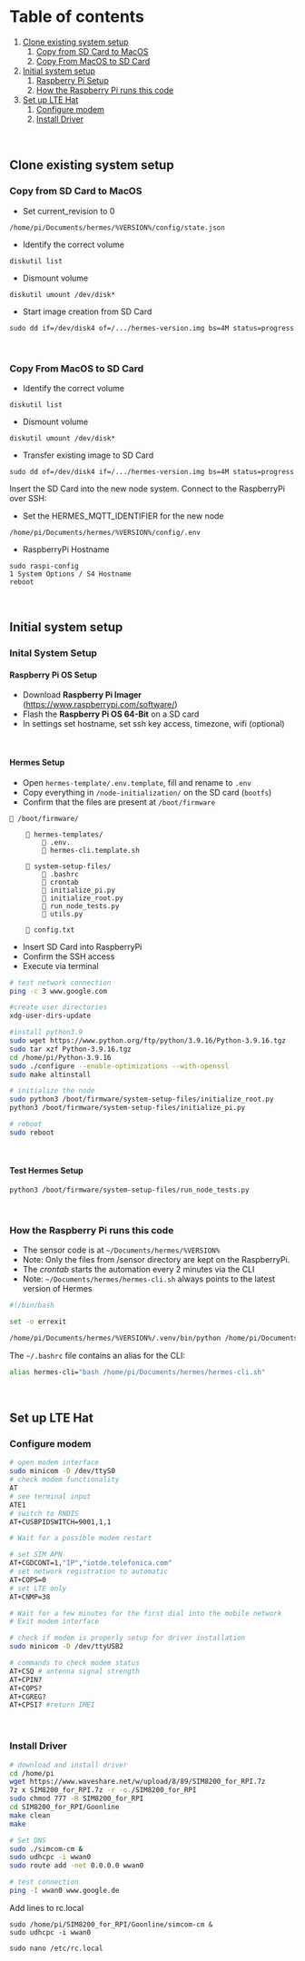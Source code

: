 # Table of contents
1. [Clone existing system setup](#paragraph1)
   1. [Copy from SD Card to MacOS](#subparagraph1)
   2. [Copy From MacOS to SD Card](#subparagraph2)
2. [Initial system setup](#paragraph2)
   1. [Raspberry Pi Setup](#subparagraph2)
   2. [How the Raspberry Pi runs this code](#subparagraph2)
3. [Set up LTE Hat](#paragraph3)
   1. [Configure modem](#subparagraph5)
   2. [Install Driver](#subparagraph6)

<br/>

## Clone existing system setup <a name="paragraph1"></a>


### Copy from SD Card to MacOS <a name="subparagraph1"></a>

- Set current_revision to 0
```
/home/pi/Documents/hermes/%VERSION%/config/state.json 
```

- Identify the correct volume
```
diskutil list
```

- Dismount volume
```
diskutil umount /dev/disk*
```

- Start image creation from SD Card
```
sudo dd if=/dev/disk4 of=/.../hermes-version.img bs=4M status=progress
```

<br/>

### Copy From MacOS to SD Card <a name="subparagraph2"></a>

- Identify the correct volume
```
diskutil list
```

- Dismount volume
```
diskutil umount /dev/disk*
```

- Transfer existing image to SD Card
```
sudo dd of=/dev/disk4 if=/.../hermes-version.img bs=4M status=progress
```

Insert the SD Card into the new node system. Connect to the RaspberryPi over SSH:

- Set the HERMES_MQTT_IDENTIFIER for the new node
```
/home/pi/Documents/hermes/%VERSION%/config/.env 
```

- RaspberryPi Hostname
  
```
sudo raspi-config
1 System Options / S4 Hostname
reboot
```

<br/>

## Initial system setup <a name="paragraph2"></a>


### Inital System Setup <a name="subparagraph3"></a>


#### Raspberry Pi OS Setup
- Download **Raspberry Pi Imager** (https://www.raspberrypi.com/software/) 
- Flash the **Raspberry Pi OS 64-Bit** on a SD card
- In settings set hostname, set ssh key access, timezone, wifi (optional)

<br/>

#### Hermes Setup

- Open `hermes-template/.env.template`, fill and rename to `.env` 
- Copy everything in `/node-initialization/` on the SD card (`bootfs`) 
- Confirm that the files are present at `/boot/firmware`
```
📁 /boot/firmware/

    📁 hermes-templates/
        📄 .env.
        📄 hermes-cli.template.sh

    📁 system-setup-files/
        📄 .bashrc
        📄 crontab
        📄 initialize_pi.py
        📄 initialize_root.py
        📄 run_node_tests.py
        📄 utils.py

    📄 config.txt
```
- Insert SD Card into RaspberryPi
- Confirm the SSH access
- Execute via terminal

```bash
# test network connection
ping -c 3 www.google.com

#create user directories
xdg-user-dirs-update

#install python3.9
sudo wget https://www.python.org/ftp/python/3.9.16/Python-3.9.16.tgz
sudo tar xzf Python-3.9.16.tgz
cd /home/pi/Python-3.9.16
sudo ./configure --enable-optimizations --with-openssl
sudo make altinstall

# initialize the node
sudo python3 /boot/firmware/system-setup-files/initialize_root.py
python3 /boot/firmware/system-setup-files/initialize_pi.py

# reboot
sudo reboot
```

<br/>

#### Test Hermes Setup

```
python3 /boot/firmware/system-setup-files/run_node_tests.py
```


<br/>

### How the Raspberry Pi runs this code <a name="subparagraph4"></a>

- The sensor code is at `~/Documents/hermes/%VERSION%` 
- Note: Only the files from /sensor directory are kept on the RaspberryPi.
- The _crontab_ starts the automation every 2 minutes via the CLI
- Note: `~/Documents/hermes/hermes-cli.sh` always points to the latest version of Hermes

```bash
#!/bin/bash

set -o errexit

/home/pi/Documents/hermes/%VERSION%/.venv/bin/python /home/pi/Documents/hermes/%VERSION%/cli/main.py $*
```

The `~/.bashrc` file contains an alias for the CLI:

```bash
alias hermes-cli="bash /home/pi/Documents/hermes/hermes-cli.sh"
```

<br/>

## Set up LTE Hat <a name="paragraph3"></a>

### Configure modem <a name="subparagraph5"></a>

```bash
# open modem interface
sudo minicom -D /dev/ttyS0
# check modem functionality
AT 
# see terminal input
ATE1 
# switch to RNDIS
AT+CUSBPIDSWITCH=9001,1,1

# Wait for a possible modem restart

# set SIM APN
AT+CGDCONT=1,"IP","iotde.telefonica.com"
# set network registration to automatic
AT+COPS=0
# set LTE only
AT+CNMP=38

# Wait for a few minutes for the first dial into the mobile network
# Exit modem interface
```

```bash
# check if modem is properly setup for driver installation
sudo minicom -D /dev/ttyUSB2

# commands to check modem status
AT+CSQ # antenna signal strength
AT+CPIN?
AT+COPS? 
AT+CGREG?  
AT+CPSI? #return IMEI
```

<br/>

### Install Driver <a name="subparagraph6"></a>

```bash
# download and install driver
cd /home/pi
wget https://www.waveshare.net/w/upload/8/89/SIM8200_for_RPI.7z
7z x SIM8200_for_RPI.7z -r -o./SIM8200_for_RPI
sudo chmod 777 -R SIM8200_for_RPI
cd SIM8200_for_RPI/Goonline
make clean
make

# Set DNS
sudo ./simcom-cm &
sudo udhcpc -i wwan0
sudo route add -net 0.0.0.0 wwan0

# test connection
ping -I wwan0 www.google.de
```

Add lines to rc.local

`sudo /home/pi/SIM8200_for_RPI/Goonline/simcom-cm &` <br/>
`sudo udhcpc -i wwan0`
```
sudo nano /etc/rc.local
```





<br/>




